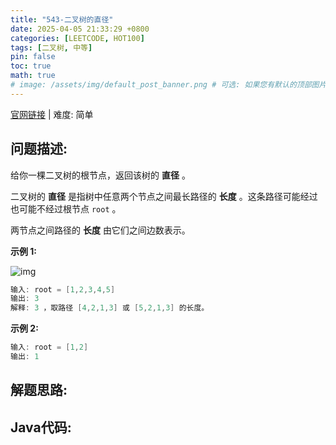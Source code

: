```yaml
---
title: "543-二叉树的直径"
date: 2025-04-05 21:33:29 +0800
categories: [LEETCODE, HOT100]
tags: [二叉树, 中等]
pin: false
toc: true
math: true
# image: /assets/img/default_post_banner.png # 可选: 如果您有默认的顶部图片，取消注释并修改路径
---
```


[官网链接](https://leetcode.cn/problems/diameter-of-binary-tree/) \| 难度: 简单

## 问题描述: 

给你一棵二叉树的根节点，返回该树的 **直径** 。

二叉树的 **直径** 是指树中任意两个节点之间最长路径的 **长度** 。这条路径可能经过也可能不经过根节点 `root` 。

两节点之间路径的 **长度** 由它们之间边数表示。

**示例 1:**

![img](../assets/img/posts/leetcode/p543_0.jpg)

```java
输入: root = [1,2,3,4,5]
输出: 3
解释: 3 ，取路径 [4,2,1,3] 或 [5,2,1,3] 的长度。
```

**示例 2:**

```java
输入: root = [1,2]
输出: 1
```

## 解题思路: 



## Java代码: 

